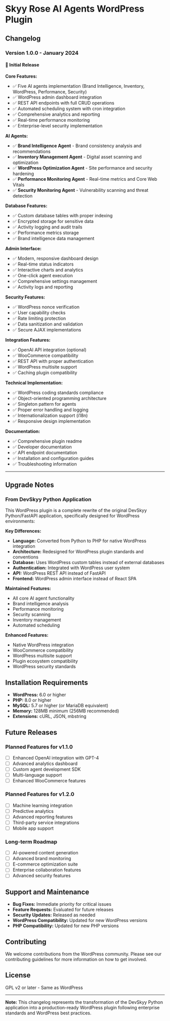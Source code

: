 # Skyy Rose AI Agents WordPress Plugin

## Changelog

### Version 1.0.0 - January 2024

#### 🎉 Initial Release

**Core Features:**
- ✅ Five AI agents implementation (Brand Intelligence, Inventory, WordPress, Performance, Security)
- ✅ WordPress admin dashboard integration
- ✅ REST API endpoints with full CRUD operations
- ✅ Automated scheduling system with cron integration
- ✅ Comprehensive analytics and reporting
- ✅ Real-time performance monitoring
- ✅ Enterprise-level security implementation

**AI Agents:**
- ✅ **Brand Intelligence Agent** - Brand consistency analysis and recommendations
- ✅ **Inventory Management Agent** - Digital asset scanning and optimization
- ✅ **WordPress Optimization Agent** - Site performance and security hardening
- ✅ **Performance Monitoring Agent** - Real-time metrics and Core Web Vitals
- ✅ **Security Monitoring Agent** - Vulnerability scanning and threat detection

**Database Features:**
- ✅ Custom database tables with proper indexing
- ✅ Encrypted storage for sensitive data
- ✅ Activity logging and audit trails
- ✅ Performance metrics storage
- ✅ Brand intelligence data management

**Admin Interface:**
- ✅ Modern, responsive dashboard design
- ✅ Real-time status indicators
- ✅ Interactive charts and analytics
- ✅ One-click agent execution
- ✅ Comprehensive settings management
- ✅ Activity logs and reporting

**Security Features:**
- ✅ WordPress nonce verification
- ✅ User capability checks
- ✅ Rate limiting protection
- ✅ Data sanitization and validation
- ✅ Secure AJAX implementations

**Integration Features:**
- ✅ OpenAI API integration (optional)
- ✅ WooCommerce compatibility
- ✅ REST API with proper authentication
- ✅ WordPress multisite support
- ✅ Caching plugin compatibility

**Technical Implementation:**
- ✅ WordPress coding standards compliance
- ✅ Object-oriented programming architecture
- ✅ Singleton pattern for agents
- ✅ Proper error handling and logging
- ✅ Internationalization support (i18n)
- ✅ Responsive design implementation

**Documentation:**
- ✅ Comprehensive plugin readme
- ✅ Developer documentation
- ✅ API endpoint documentation
- ✅ Installation and configuration guides
- ✅ Troubleshooting information

---

## Upgrade Notes

### From DevSkyy Python Application

This WordPress plugin is a complete rewrite of the original DevSkyy Python/FastAPI application, specifically designed for WordPress environments:

**Key Differences:**
- **Language:** Converted from Python to PHP for native WordPress integration
- **Architecture:** Redesigned for WordPress plugin standards and conventions
- **Database:** Uses WordPress custom tables instead of external databases
- **Authentication:** Integrated with WordPress user system
- **API:** WordPress REST API instead of FastAPI
- **Frontend:** WordPress admin interface instead of React SPA

**Maintained Features:**
- All core AI agent functionality
- Brand intelligence analysis
- Performance monitoring
- Security scanning
- Inventory management
- Automated scheduling

**Enhanced Features:**
- Native WordPress integration
- WooCommerce compatibility
- WordPress multisite support
- Plugin ecosystem compatibility
- WordPress security standards

## Installation Requirements

- **WordPress:** 6.0 or higher
- **PHP:** 8.0 or higher
- **MySQL:** 5.7 or higher (or MariaDB equivalent)
- **Memory:** 128MB minimum (256MB recommended)
- **Extensions:** cURL, JSON, mbstring

## Future Releases

### Planned Features for v1.1.0
- [ ] Enhanced OpenAI integration with GPT-4
- [ ] Advanced analytics dashboard
- [ ] Custom agent development SDK
- [ ] Multi-language support
- [ ] Enhanced WooCommerce features

### Planned Features for v1.2.0
- [ ] Machine learning integration
- [ ] Predictive analytics
- [ ] Advanced reporting features
- [ ] Third-party service integrations
- [ ] Mobile app support

### Long-term Roadmap
- [ ] AI-powered content generation
- [ ] Advanced brand monitoring
- [ ] E-commerce optimization suite
- [ ] Enterprise collaboration features
- [ ] Advanced security features

## Support and Maintenance

- **Bug Fixes:** Immediate priority for critical issues
- **Feature Requests:** Evaluated for future releases
- **Security Updates:** Released as needed
- **WordPress Compatibility:** Updated for new WordPress versions
- **PHP Compatibility:** Updated for new PHP versions

## Contributing

We welcome contributions from the WordPress community. Please see our contributing guidelines for more information on how to get involved.

## License

GPL v2 or later - Same as WordPress

---

**Note:** This changelog represents the transformation of the DevSkyy Python application into a production-ready WordPress plugin following enterprise standards and WordPress best practices.